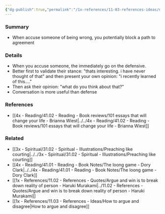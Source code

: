 ```yaml
---
{"dg-publish":true,"permalink":"/1x-references/11-03-references-ideas/not-directly-accuse-someone-of-being-wrong/","title":"permanent note"}
---
```



### Summary
- When accuse someone of being wrong, you potentially block a path to agreement

### Details
- When you accuse someone, the immediately go on the defensive.
- Better first to validate their stance: "thats interesting. i have never thought of that" and then present your own opinion: "i recently learned of this...."
- Then ask their opinion: "what do you think about that?"
- Conversation is more useful than defense

### References
- [[4x - Reading/41.02 - Reading - Book reviews/101 essays that will change your life - Brianna Wiest\|../../4x - Reading/41.02 - Reading - Book reviews/101 essays that will change your life - Brianna Wiest]]

### Related
- [[3x - Spiritual/31.02 - Spiritual - Illustrations/Preaching like courting\|../../3x - Spiritual/31.02 - Spiritual - Illustrations/Preaching like courting]]
- [[4x - Reading/41.01 - Reading - Book Notes/The loong game - Dory Clark\|../../4x - Reading/41.01 - Reading - Book Notes/The loong game - Dory Clark]]
- [[1x - References/11.02 - References - Quotes/Argue and win is to break down reality of person - Haruki Murakami\|../11.02 - References - Quotes/Argue and win is to break down reality of person - Haruki Murakami]]
- [[1x - References/11.03 - References - Ideas/How to argue and disagree\|How to argue and disagree]]